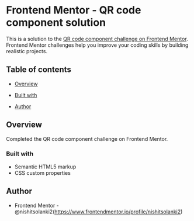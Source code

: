 # Frontend Mentor - QR code component solution

This is a solution to the [QR code component challenge on Frontend Mentor](https://www.frontendmentor.io/challenges/qr-code-component-iux_sIO_H). Frontend Mentor challenges help you improve your coding skills by building realistic projects. 

## Table of contents

- [Overview](#overview)

 - [Built with](#built-with)

- [Author](#author)


## Overview

Completed the QR code component challenge on Frontend Mentor.


### Built with

- Semantic HTML5 markup
- CSS custom properties


## Author

- Frontend Mentor - @nishitsolanki2(https://www.frontendmentor.io/profile/nishitsolanki2)